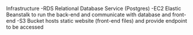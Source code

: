 Infrastructure
-RDS
Relational Database Service (Postgres)
-EC2
Elastic Beanstalk to run the back-end and communicate with database and front-end
-S3
Bucket hosts static website (front-end files) and provide endpoint to be accessed
